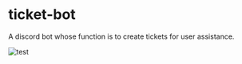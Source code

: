 # ticket-bot
A discord bot whose function is to create tickets for user assistance.


![test](https://i.imgur.com/8yn4PDB.gif)
